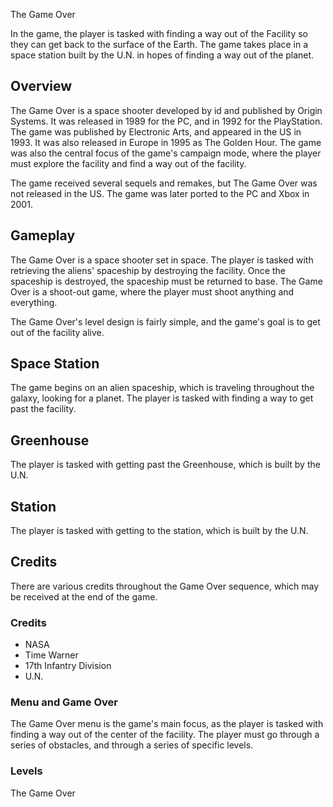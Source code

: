 The Game Over

In the game, the player is tasked with finding a way out of the Facility so they can get back to the surface of the Earth. The game takes place in a space station built by the U.N. in hopes of finding a way out of the planet.

## Overview

The Game Over is a space shooter developed by id and published by Origin Systems. It was released in 1989 for the PC, and in 1992 for the PlayStation. The game was published by Electronic Arts, and appeared in the US in 1993. It was also released in Europe in 1995 as The Golden Hour. The game was also the central focus of the game's campaign mode, where the player must explore the facility and find a way out of the facility.

The game received several sequels and remakes, but The Game Over was not released in the US. The game was later ported to the PC and Xbox in 2001.

## Gameplay

The Game Over is a space shooter set in space. The player is tasked with retrieving the aliens' spaceship by destroying the facility. Once the spaceship is destroyed, the spaceship must be returned to base. The Game Over is a shoot-out game, where the player must shoot anything and everything.

The Game Over's level design is fairly simple, and the game's goal is to get out of the facility alive.

## Space Station

The game begins on an alien spaceship, which is traveling throughout the galaxy, looking for a planet. The player is tasked with finding a way to get past the facility.

## Greenhouse

The player is tasked with getting past the Greenhouse, which is built by the U.N.

## Station

The player is tasked with getting to the station, which is built by the U.N.

## Credits

There are various credits throughout the Game Over sequence, which may be received at the end of the game.

### Credits

*   NASA
*   Time Warner
*   17th Infantry Division
*   U.N.

### Menu and Game Over

The Game Over menu is the game's main focus, as the player is tasked with finding a way out of the center of the facility. The player must go through a series of obstacles, and through a series of specific levels.

### Levels

The Game Over
